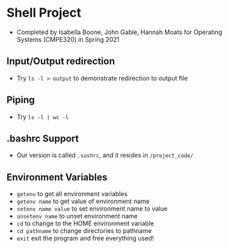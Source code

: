 # Shell Project
- Completed by Isabella Boone, John Gable, Hannah Moats for Operating Systems (CMPE320) in Spring 2021
## Input/Output redirection 
- Try `ls -l > output` to demonstrate redirection to output file

## Piping 
- Try `ls -l | wc -l` 

## .bashrc Support
- Our version is called `.sushrc`, and it resides in `/project_code/`

## Environment Variables 
- `getenv` to get all environment variables
- `getenv name` to get value of environment name
- `setenv name value` to set environment name to value
- `unsetenv name` to unset environment name
- `cd` to change to the HOME environment variable
- `cd pathname` to change directories to pathname
- `exit` exit the program and free everything used!


